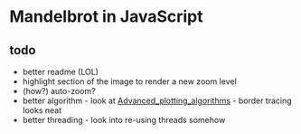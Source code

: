 # Mandelbrot in JavaScript

## todo

- better readme (LOL)
- highlight section of the image to render a new zoom level
- (how?) auto-zoom?
- better algorithm - look at [Advanced_plotting_algorithms](https://en.wikipedia.org/wiki/Plotting_algorithms_for_the_Mandelbrot_set#Advanced_plotting_algorithms) - border tracing looks neat
- better threading - look into re-using threads somehow
